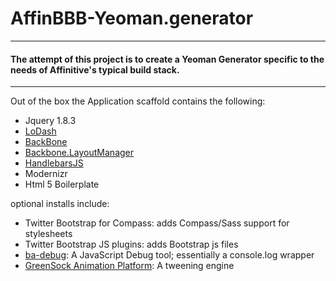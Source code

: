 # AffinBBB-Yeoman.generator
***
#### The attempt of this project is to create a Yeoman Generator specific to the needs of Affinitive's typical build stack.
***
Out of the box the Application scaffold contains the following:

  - Jquery 1.8.3
  - [LoDash](http://lodash.com/)
  - [BackBone](http://backbonejs.org/)
  - [Backbone.LayoutManager](http://tbranyen.github.com/backbone.layoutmanager/)
  - [HandlebarsJS](http://handlebarsjs.com/)
  - Modernizr
  - Html 5 Boilerplate


optional installs include:

  - Twitter Bootstrap for Compass: adds Compass/Sass support for stylesheets
  - Twitter Bootstrap JS plugins: adds Bootstrap js files
  - [ba-debug](http://benalman.com/code/projects/javascript-debug/docs/files/ba-debug-js.html): A JavaScript Debug tool; essentially a console.log wrapper
  - [GreenSock Animation Platform](http://www.greensock.com/v12/): A tweening engine
